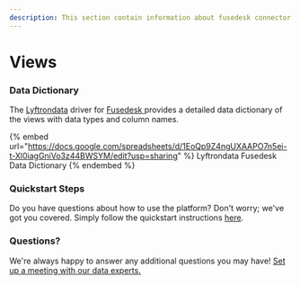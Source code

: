 ```yaml
---
description: This section contain information about fusedesk connector views information
---
```


# Views

### Data Dictionary

The [Lyftrondata](https://www.lyftrondata.com/) driver for [Fusedesk](https://www.lyftrondata.com/integration/Fusedesk/)[ ](https://www.lyftrondata.com/integration/fusedesk/)provides a detailed data dictionary of the views with data types and column names.

{% embed url="https://docs.google.com/spreadsheets/d/1EoQp9Z4ngUXAAPO7n5ei-t-Xl0iagGniVo3z44BWSYM/edit?usp=sharing" %}
Lyftrondata Fusedesk Data Dictionary
{% endembed %}

### Quickstart Steps

Do you have questions about how to use the platform? Don't worry; we've got you covered. Simply follow the quickstart instructions [here](../../../../quickstart-steps.md).

### Questions? <a href="#questions" id="questions"></a>

We're always happy to answer any additional questions you may have! [Set up a meeting with our data experts.](https://www.lyftrondata.com/book-a-meeting/)


